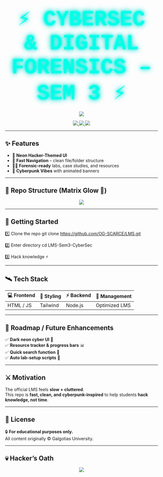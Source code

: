 <!-- Cyberpunk README with Glow, Typing Effect & Matrix-style Repo Tree -->

<div align="center">

<h1>
  <span style="font-family: 'Courier New', monospace; font-size: 2.5em; color: #00ffea; text-shadow: 0 0 10px #00ffe0, 0 0 20px #00cfcf;">
    ⚡ CYBERSEC & DIGITAL FORENSICS – SEM 3 ⚡
  </span>
</h1>

<p align="center">
  <img src="https://readme-typing-svg.herokuapp.com?color=36BCF7&size=25&center=true&vCenter=true&width=700&lines=Welcome+Hacker+👾;Cybersecurity+%26+Digital+Forensics+Repo;Learn+Ethical+Hacking+%26+DFIR;Hack+the+System...+Stay+Ethical+🛡️" />
</p>

<p align="center">
  <a href="#-getting-started">
    <img src="https://img.shields.io/badge/🚀-Get%20Started-green?style=for-the-badge&logo=github&logoColor=black" />
  </a>
  <a href="#-tech-stack">
    <img src="https://img.shields.io/badge/💻-Tech%20Stack-cyan?style=for-the-badge&logo=visualstudiocode&logoColor=black" />
  </a>
  <a href="#-roadmap--future-enhancements">
    <img src="https://img.shields.io/badge/🔮-Roadmap-magenta?style=for-the-badge&logo=futurama&logoColor=black" />
  </a>
</p>

</div>

---

## ✨ Features

- 🌌 **Neon Hacker-Themed UI**  
- 💨 **Fast Navigation** – clean file/folder structure  
- 🧑‍💻 **Forensic-ready** labs, case studies, and resources  
- 🔐 **Cyberpunk Vibes** with animated banners  

---

## 📂 Repo Structure (Matrix Glow 🌱)

<div align="center">

<img src="https://readme-typing-svg.herokuapp.com?font=Courier+New&size=22&pause=1000&color=00FF00&center=true&vCenter=true&multiline=true&width=600&lines=LMS-Sem3-CyberSec+%2F;┣━━+📂+Modules;┃+┣━━+📜+Network+Security;┃+┣━━+📜+Digital+Forensics;┃+┣━━+📜+Cryptography;┃+┗━━+📜+Cyber+Laws;┣━━+📂+Assignments;┣━━+📂+Resources;┣━━+📂+Tools;┗━━+📜+README.md" />



</div>




---

## 🚀 Getting Started  

1️⃣ Clone the repo
git clone https://github.com/OG-SCARCE/LMS.git

2️⃣ Enter directory
cd LMS-Sem3-CyberSec

3️⃣ Hack knowledge ⚡


---

## 🛰️ Tech Stack  

<div align="center">

| 💻 Frontend | 🎨 Styling | ⚡ Backend | 📂 Management |
|-------------|------------|------------|---------------|
| HTML / JS   | Tailwind   | Node.js    | Optimized LMS |

</div>

---

## 🔮 Roadmap / Future Enhancements  

✅ **Dark neon cyber UI** 🌌  
✅ **Resource tracker & progress bars** 📊  
✅ **Quick search function** 🔎  
✅ **Auto lab-setup scripts** 🤖  

---

## ⚔️ Motivation  

The official LMS feels **slow + cluttered**.  
This repo is **fast, clean, and cyberpunk-inspired** to help students **hack knowledge, not time**.  

---

## 📜 License  

🔒 **For educational purposes only.**  
All content originally © Galgotias University.  

---

## 💀 Hacker’s Oath  

<div align="center">
  <img src="https://readme-typing-svg.herokuapp.com?font=Fira+Code&size=22&pause=2000&color=00FF00&center=true&vCenter=true&multiline=true&width=700&lines=%22Hack+the+System...;But+Always+Stay+ETHICAL+%F0%9F%92%BB+%F0%9F%9B%A1%EF%B8%8F%22" />
</div>
